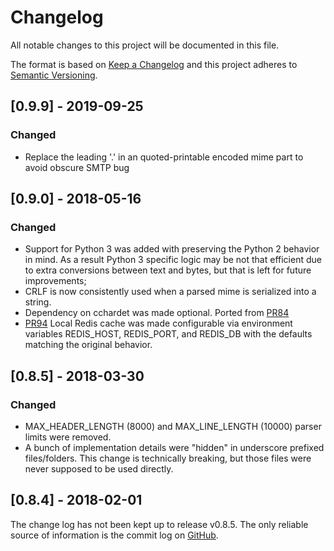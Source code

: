 # Changelog
All notable changes to this project will be documented in this file.

The format is based on [Keep a Changelog](http://keepachangelog.com/en/1.0.0/)
and this project adheres to [Semantic Versioning](http://semver.org/spec/v2.0.0.html).

## [0.9.9] - 2019-09-25
### Changed
- Replace the leading '.' in an quoted-printable encoded mime part to avoid
  obscure SMTP bug

## [0.9.0] - 2018-05-16
### Changed
- Support for Python 3 was added with preserving the Python 2 behavior in mind.
  As a result Python 3 specific logic may be not that efficient due to extra
  conversions between text and bytes, but that is left for future improvements; 
- CRLF is now consistently used when a parsed mime is serialized into a string. 
- Dependency on cchardet was made optional. Ported from [PR84](https://github.com/mailgun/flanker/pull/84)
- [PR94](https://github.com/mailgun/flanker/pull/94) Local Redis cache was made
 configurable via environment variables REDIS_HOST, REDIS_PORT, and REDIS_DB
 with the defaults matching the original behavior.

## [0.8.5] - 2018-03-30
### Changed
- MAX_HEADER_LENGTH (8000) and MAX_LINE_LENGTH (10000) parser limits were
 removed. 
- A bunch of implementation details were "hidden" in underscore prefixed
 files/folders. This change is technically breaking, but those files were
 never supposed to be used directly. 

## [0.8.4] - 2018-02-01
The change log has not been kept up to release v0.8.5. The only reliable
 source of information is the commit log on [GitHub](https://github.com/mailgun/flanker/commits/master).
